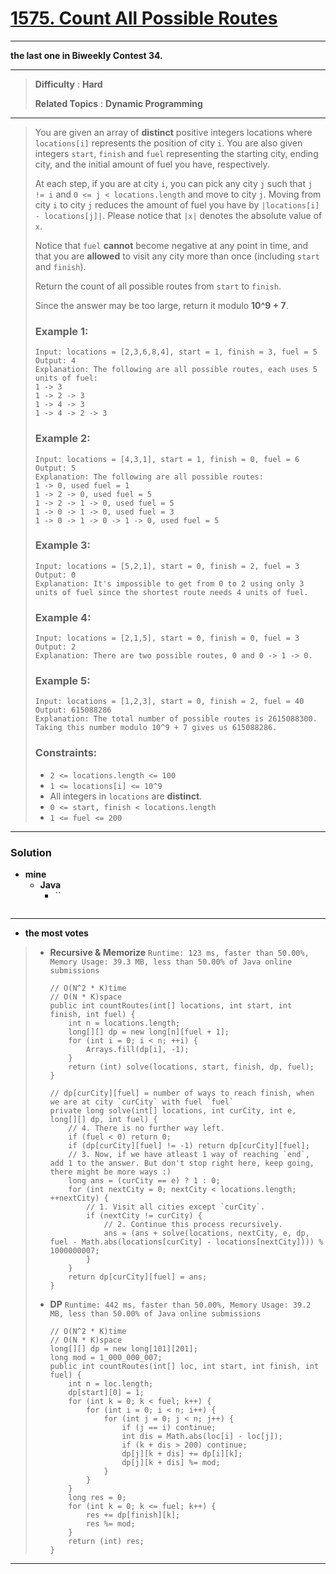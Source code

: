 # [1575. Count All Possible Routes](https://leetcode.com/problems/count-all-possible-routes/)

---

**the last one in Biweekly Contest 34.**

---

> **Difficulty** : **Hard**
>
> **Related Topics** : **Dynamic Programming**

---

> You are given an array of **distinct** positive integers locations where `locations[i]` represents the position of city `i`. You are also given integers `start`, `finish` and `fuel` representing the starting city, ending city, and the initial amount of fuel you have, respectively.
>
> At each step, if you are at city `i`, you can pick any city `j` such that `j != i` and `0 <= j < locations.length` and move to city `j`.
> Moving from city `i` to city `j` reduces the amount of fuel you have by `|locations[i] - locations[j]|`.
> Please notice that `|x|` denotes the absolute value of `x`.
>
> Notice that `fuel` **cannot** become negative at any point in time, and that you are **allowed** to visit any city more than once (including `start` and `finish`).
>
> Return the count of all possible routes from `start` to `finish`.
>
> Since the answer may be too large, return it modulo **10^9 + 7**.
>
>
>
> ### Example 1:
> ```
> Input: locations = [2,3,6,8,4], start = 1, finish = 3, fuel = 5
> Output: 4
> Explanation: The following are all possible routes, each uses 5 units of fuel:
> 1 -> 3
> 1 -> 2 -> 3
> 1 -> 4 -> 3
> 1 -> 4 -> 2 -> 3
> ```
>
> ### Example 2:
> ```
> Input: locations = [4,3,1], start = 1, finish = 0, fuel = 6
> Output: 5
> Explanation: The following are all possible routes:
> 1 -> 0, used fuel = 1
> 1 -> 2 -> 0, used fuel = 5
> 1 -> 2 -> 1 -> 0, used fuel = 5
> 1 -> 0 -> 1 -> 0, used fuel = 3
> 1 -> 0 -> 1 -> 0 -> 1 -> 0, used fuel = 5
> ```
>
> ### Example 3:
> ```
> Input: locations = [5,2,1], start = 0, finish = 2, fuel = 3
> Output: 0
> Explanation: It's impossible to get from 0 to 2 using only 3 units of fuel since the shortest route needs 4 units of fuel.
> ```
>
> ### Example 4:
> ```
> Input: locations = [2,1,5], start = 0, finish = 0, fuel = 3
> Output: 2
> Explanation: There are two possible routes, 0 and 0 -> 1 -> 0.
> ```
>
> ### Example 5:
> ```
> Input: locations = [1,2,3], start = 0, finish = 2, fuel = 40
> Output: 615088286
> Explanation: The total number of possible routes is 2615088300. Taking this number modulo 10^9 + 7 gives us 615088286.
> ```
>
> ### Constraints:
> * `2 <= locations.length <= 100`
> * `1 <= locations[i] <= 10^9`
> * All integers in `locations` are **distinct**.
> * `0 <= start, finish < locations.length`
> * `1 <= fuel <= 200`

---


### Solution
* **mine**
  * **Java**
    * ``
      ```

      ```

---

* **the most votes**
>  * **Recursive & Memorize** `Runtime: 123 ms, faster than 50.00%, Memory Usage: 39.3 MB, less than 50.00% of Java online submissions`
>    ```
>    // O(N^2 * K)time
>    // O(N * K)space
>    public int countRoutes(int[] locations, int start, int finish, int fuel) {
>        int n = locations.length;
>        long[][] dp = new long[n][fuel + 1];
>        for (int i = 0; i < n; ++i) {
>            Arrays.fill(dp[i], -1);
>        }
>        return (int) solve(locations, start, finish, dp, fuel);
>    }
>
>    // dp[curCity][fuel] = number of ways to reach finish, when we are at city `curCity` with fuel `fuel`
>    private long solve(int[] locations, int curCity, int e, long[][] dp, int fuel) {
>        // 4. There is no further way left.
>        if (fuel < 0) return 0;
>        if (dp[curCity][fuel] != -1) return dp[curCity][fuel];
>        // 3. Now, if we have atleast 1 way of reaching `end`, add 1 to the answer. But don't stop right here, keep going, there might be more ways :)
>        long ans = (curCity == e) ? 1 : 0;
>        for (int nextCity = 0; nextCity < locations.length; ++nextCity) {
>            // 1. Visit all cities except `curCity`.
>            if (nextCity != curCity) {
>                // 2. Continue this process recursively.
>                ans = (ans + solve(locations, nextCity, e, dp, fuel - Math.abs(locations[curCity] - locations[nextCity]))) % 1000000007;
>            }
>        }
>        return dp[curCity][fuel] = ans;
>    }
>    ```
>
>  * **DP** `Runtime: 442 ms, faster than 50.00%, Memory Usage: 39.2 MB, less than 50.00% of Java online submissions`
>    ```
>    // O(N^2 * K)time
>    // O(N * K)space
>    long[][] dp = new long[101][201];
>    long mod = 1_000_000_007;
>    public int countRoutes(int[] loc, int start, int finish, int fuel) {
>        int n = loc.length;
>        dp[start][0] = 1;
>        for (int k = 0; k < fuel; k++) {
>            for (int i = 0; i < n; i++) {
>                for (int j = 0; j < n; j++) {
>                    if (j == i) continue;
>                    int dis = Math.abs(loc[i] - loc[j]);
>                    if (k + dis > 200) continue;
>                    dp[j][k + dis] += dp[i][k];
>                    dp[j][k + dis] %= mod;
>                }
>            }
>        }
>        long res = 0;
>        for (int k = 0; k <= fuel; k++) {
>            res += dp[finish][k];
>            res %= mod;
>        }
>        return (int) res;
>    }
>    ```

---

